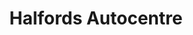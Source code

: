 ---
title: "Halfords Autocentre"
url: /aberdeen/halfords-autocentre-st-clair-street/
shop: car repair
---